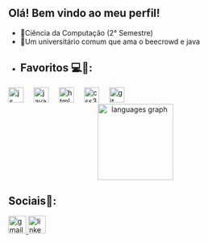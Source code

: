 ## Olá! Bem vindo ao meu perfil!
- 📘Ciência da Computação (2° Semestre)
- 🏤Um universitário comum que ama o beecrowd e java
- ## Favoritos 💻🧠:
<div align = "left">
  <img src="https://cdn.jsdelivr.net/gh/devicons/devicon/icons/javascript/javascript-original.svg" height="30" alt="js" />
    <img width="12" />
  <img src="https://cdn.jsdelivr.net/gh/devicons/devicon/icons/java/java-original.svg" height="30" alt="java"  />
    <img width="12" />
  <img src="https://cdn.jsdelivr.net/gh/devicons/devicon/icons/html5/html5-original.svg" height="30" alt="html5"  />
    <img width="12" />
  <img src="https://cdn.jsdelivr.net/gh/devicons/devicon/icons/css3/css3-original.svg" height="30" alt="css3"  />
    <img width="12" />
  <img src="https://cdn.jsdelivr.net/gh/devicons/devicon/icons/git/git-original.svg" height="30" alt="git"  />
    <img width="12" />
</div>
<div align = "center">
    <img src="https://github-readme-stats.vercel.app/api/top-langs?username=leonardomenesesdev&locale=en&hide_title=false&layout=compact&card_width=320&langs_count=5&theme=radical&hide_border=false" height="150" alt="languages graph"  />
</div>



## Sociais🦉:
<div align = "bottom" >
  <a href="leonardomenesesc@edu.unifor.br" target="_blank">
    <img src="https://img.shields.io/static/v1?message=Gmail&logo=gmail&label=&color=D14836&logoColor=white&labelColor=&style=for-the-badge" height="35" alt="gmail logo"  />
  </a>
    <a href="https://www.linkedin.com/in/leonardo-meneses-7919532a1/" target="_blank">
    <img src="https://img.shields.io/static/v1?message=LinkedIn&logo=linkedin&label=&color=0077B5&logoColor=white&labelColor=&style=for-the-badge" height="35" alt="linkedin logo"  />
  </a>
</div>

